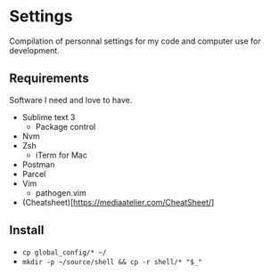 # Settings

Compilation of personnal settings for my code and computer use for development.

## Requirements
Software I need and love to have.

* Sublime text 3
  * Package control
* Nvm
* Zsh
  * iTerm for Mac
* Postman
* Parcel
* Vim
  * pathogen.vim
* (Cheatsheet)[https://mediaatelier.com/CheatSheet/]

## Install

* `cp global_config/* ~/`
* `mkdir -p ~/source/shell && cp -r shell/* "$_"`
